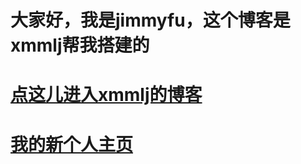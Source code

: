 # 大家好，我是jimmyfu，这个博客是xmmlj帮我搭建的
# [点这儿进入xmmlj的博客](https://xmmlj.github.io)
# [我的新个人主页](https://fudongshengjimmy.github.io/从现在起，这就是我的个性签名)
